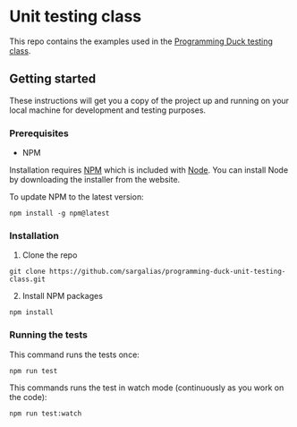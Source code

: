 # Unit testing class

This repo contains the examples used in the [Programming Duck testing class](https://www.youtube.com/watch?v=zykq0g4UD1c).

## Getting started

These instructions will get you a copy of the project up and running on your local machine for development and testing purposes.

### Prerequisites

- NPM

Installation requires [NPM](https://www.npmjs.com/) which is included with [Node](https://nodejs.org/). You can install Node by downloading the installer from the website.

To update NPM to the latest version:

```
npm install -g npm@latest
```

### Installation

1. Clone the repo

```
git clone https://github.com/sargalias/programming-duck-unit-testing-class.git
```

2. Install NPM packages

```
npm install
```

### Running the tests

This command runs the tests once:

```
npm run test
```

This commands runs the test in watch mode (continuously as you work on the code):

```
npm run test:watch
```